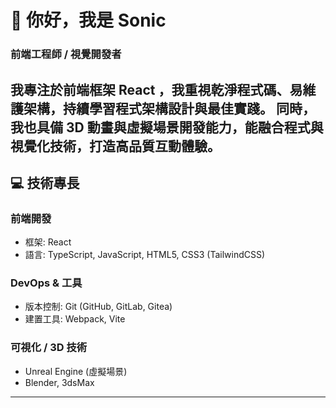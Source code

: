 # 👋 你好，我是 Sonic

### 前端工程師 / 視覺開發者  

我專注於前端框架 React ，我重視乾淨程式碼、易維護架構，持續學習程式架構設計與最佳實踐。
同時，我也具備 3D 動畫與虛擬場景開發能力，能融合程式與視覺化技術，打造高品質互動體驗。
---

## 💻 技術專長  

### 前端開發  
- 框架: React 
- 語言: TypeScript, JavaScript, HTML5, CSS3 (TailwindCSS)  

### DevOps & 工具  
- 版本控制: Git (GitHub, GitLab, Gitea)  
- 建置工具: Webpack, Vite  

### 可視化 / 3D 技術  
- Unreal Engine (虛擬場景)  
- Blender, 3dsMax 
---


